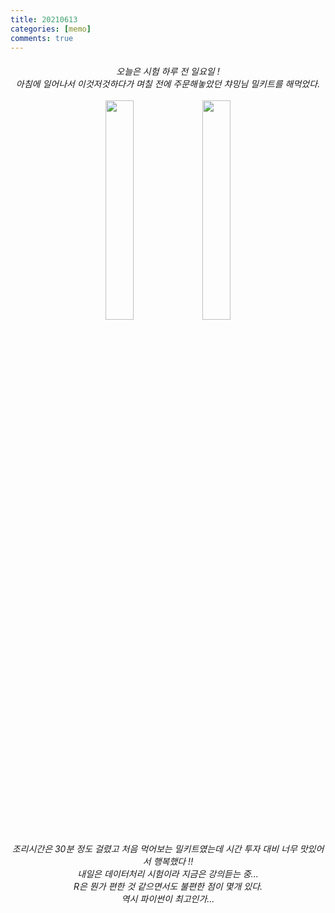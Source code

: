 ```yaml
---
title: 20210613
categories: [memo]
comments: true
---
```


###### <center> 오늘은 시험 하루 전 일요일 ! <br> 아침에 일어나서 이것저것하다가 며칠 전에 주문해놓았던 챠밍님 밀키트를 해먹었다.<br><br> <img src="https://user-images.githubusercontent.com/77826705/121799800-1328b780-cc69-11eb-8f35-b9007732b57b.jpg" width="30%" height="30%"> <img src="https://user-images.githubusercontent.com/77826705/121799841-49fecd80-cc69-11eb-98f6-d947d3e1d2bc.jpg" width="30%" height="30%"> <br><br> 조리시간은 30분 정도 걸렸고 처음 먹어보는 밀키트였는데 시간 투자 대비 너무 맛있어서 행복했다 !! <br> 내일은 데이터처리 시험이라 지금은 강의듣는 중...<br> R은 뭔가 편한 것 같으면서도 불편한 점이 몇개 있다.<br> 역시 파이썬이 최고인가...<br> </center>

